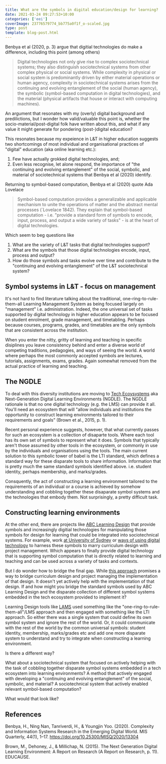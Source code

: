 ```yaml
---
title: What are the symbols in digital education/design for learning?
date: 2021-03-24 09:27:53+10:00
categories: ['eei']
coverImage: 23776579774_bb775a0f1f_o-scaled.jpg
type: post
template: blog-post.html
---
```

Benbya et al (2020, p. 3) argue that digitial technologies do make a difference, including this point (among others)

> Digital technologies not only give rise to complex sociotechnical systems; they also distinguish sociotechnical systems from other complex physical or social systems. While complexity in physical or social system is predominantly driven by either material operations or human agency, complexity in sociotechnical systems arises from the continuing and evolving entanglement of the social (human agency), the symbolic (symbol-based computation in digital technologies), and the material (physical artifacts that house or interact with computing machines).

An argument that resonates with my (overly) digital background and predilictions, but I wonder how valid/valuable this point is, whether the socio-material/post-digital folk have written about this, and what if any value it might generate for pondering (post-)digital education?

This resonates because my expeience in L&T in higher education suggests two shortcomings of most individual and organisational practices of "digital" education (aka online learning etc.):

1. Few have actually grokked digital technologies, and;
2. Even less recognise, let alone respond, the importance of "the continuing and evolving entanglement" of the social, symbolic, and material of sociotechnical systems that Benbya et al (2020) identify.

Returning to symbol-based computation, Benbya et al (2020) quote Ada Lovelace

> Symbol-based computation provides a generalizable and applicable mechanism to unite the operations of matter and the abstract mental processes (\`Lovelace 1842). They explain that symbol-based computation - i.e. "provide a standard form of symbols to encode, input, process, and output a wide variety of tasks" - is at the heart of digital technologies.

Which seem to beg questions like

1. What are the variety of L&T tasks that digital technologies support?
2. What are the symbols that those digital technologies encode, input, process and output?
3. How do those symbols and tasks evolve over time and contribute to the "continuing and evolving entanglement" of the L&T sociotechnical system?

## Symbol systems in L&T - focus on management

It's not hard to find literature talking about the traditional, one-ring-to-rule-them-all Learning Management System as being focused largely on "management" i.e. administration. Indeed, the one universal set of tasks supported by digital technology in higher education appears to be focused on student enrolment, grade management, and timetabling. Perhaps because courses, programs, grades, and timetables are the only symbols that are consistent across the institution.

When you enter the nitty, gritty of learning and teaching in specific disiplines you leave consistency behind and enter a diverse world of competing traditions, pedagogies, and ways of seeing the world. A world where perhaps the most commonly accepted symbols are lectures, tutorials, assignments, exams, grades. Again somewhat removed from the actual practice of learning and teaching.

## The NGDLE

To deal with this diversity institutions are moving to [Tech Ecoysystems](https://teaching-resources.griffith.edu.au/technology-ecosystem/) aka Next-Generation Digital Learning Environments (NGDLE). The NGDLE rationale is that no one digital technology (e.g. the LMS) can provide it all. You'll need an ecosystem that will "allow individuals and institutions the opportunity to construct learning environments tailored to their requirements and goals” (Brown et al., 2015, p. 1).

Recent personal experience suggests, however, that what currently passes for such an ecosystem is a collection of disaparte tools. Where each tool has its own set of symbols to represent what it does. Symbols that typically aren't those assumed by other tools in the ecosystem, or commonly in use by the individuals and organisations using the tools. The main current solution to this symbolic tower of babel is the LTI standard, which defines a standard way for these disparate tools to share information. Information that is pretty much the same standard symbols identified above. i.e. student identity, perhaps membership, and marks/grades.

Consquently, the act of constructing a learning environment tailored to the requirements of an individual or a course is achieved by somehow understanding and cobbling together these disaparate symbol systems and the technologies that embody them. Not surprisingly, a pretty difficult task.

## Constructing learning environments

At the other end, there are projects like [ABC Learning Design](https://abc-ld.org/) that provide symbols and increasingly digitial technologies for manipulating those symbols for design for learning that could be integrated into sociotechnical systems. For example, work [at University of Sydney](https://educational-innovation.sydney.edu.au/teaching@sydney/doing-learning-design-for-online-while-online/) or [ways of using digital technology](https://medium.com/i3hs-hub/designing-and-planning-your-online-course-with-trello-ad0ce1637fad) to harness these symbols to marry curriculum design with project management. Which appears to finally provide digital technology that is supporting symbol computation that is directly related to learning and teaching and can be used across a variety of tasks and contexts.

But I do wonder how to bridge the final gap. While [this approach](https://medium.com/i3hs-hub/designing-and-planning-your-online-course-with-trello-ad0ce1637fad) promises a way to bridge curriculum design and project managing the implementation of that design. It doesn't yet actively help with the implementation of that design. If and how might you bridge the standard symbols used by ABC Learning Design and the disparate collection of different symbol systems embedded in the tech ecosystem provided to implement it?

Learning Design tools like [LAMS](https://en.wikipedia.org/wiki/LAMS) used something like the "one-ring-to-rule-them-all"/LMS approach and then engaged with something like the LTI approach. So either there was a single system that could define its own symbol system and ignore the rest of the world. Or, it could communicate with the rest of the world by the common universal symbols: student identity, membership, marks/grades etc and add one more disparate system to understand and try to integrate when constructing a learning environment.

Is there a different way?

What about a sociotechnical system that focused on actively helping with the task of cobbling together disparate symbol systems embedded in a tech ecosystem into learning environments? A method that actively engaged with developing a "continuing and evolving entanglement" of the social, symbolic, and material? A sociotechnical system that actively enabled relevant symbol-based computation?

What would that look like?

## References

Benbya, H., Ning Nan, Tanriverdi, H., & Youngjin Yoo. (2020). Complexity and Information Systems Research in the Emerging Digital World. MIS Quarterly, 44(1), 1–17. https://doi.org/10.25300/MISQ/2020/13304

Brown, M., Dehoney, J., & Millichap, N. (2015). The Next Generation Digital Learning Environment: A Report on Research (A Report on Research, p. 11). EDUCAUSE.